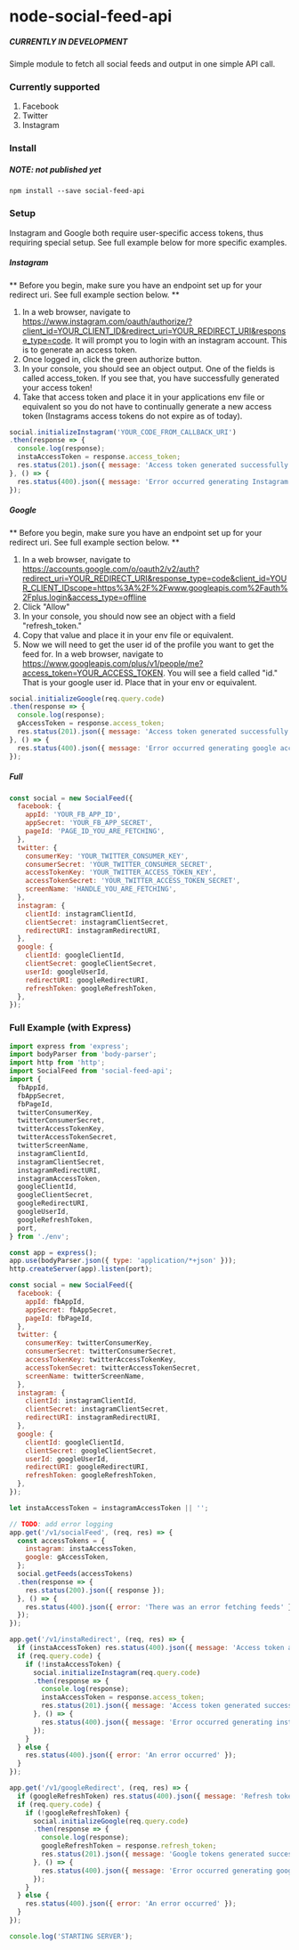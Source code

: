 # node-social-feed-api

##### **CURRENTLY IN DEVELOPMENT**

Simple module to fetch all social feeds and output in one simple API call.
### Currently supported

1. Facebook
2. Twitter
3. Instagram

### Install

##### NOTE: not published yet
`npm install --save social-feed-api`

### Setup

Instagram and Google both require user-specific access tokens, thus requiring special setup. See full example below for more specific examples.

##### Instagram

** Before you begin, make sure you have an endpoint set up for your redirect uri. See full example section below. **
1. In a web browser, navigate to https://www.instagram.com/oauth/authorize/?client_id=YOUR_CLIENT_ID&redirect_uri=YOUR_REDIRECT_URI&response_type=code. It will prompt you to login with an instagram account. This is to generate an access token.
2. Once logged in, click the green authorize button.
3. In your console, you should see an object output. One of the fields is called access_token. If you see that, you have successfully generated your access token!
4. Take that access token and place it in your applications env file or equivalent so you do not have to continually generate a new access token (Instagrams access tokens do not expire as of today).
```javascript
social.initializeInstagram('YOUR_CODE_FROM_CALLBACK_URI')
.then(response => {
  console.log(response);
  instaAccessToken = response.access_token;
  res.status(201).json({ message: 'Access token generated successfully!' });
}, () => {
  res.status(400).json({ message: 'Error occurred generating Instagram access token.' });
});
```

##### Google
** Before you begin, make sure you have an endpoint set up for your redirect uri. See full example section below. **

1. In a web browser, navigate to https://accounts.google.com/o/oauth2/v2/auth?redirect_uri=YOUR_REDIRECT_URI&response_type=code&client_id=YOUR_CLIENT_IDscope=https%3A%2F%2Fwww.googleapis.com%2Fauth%2Fplus.login&access_type=offline
2. Click "Allow"
3. In your console, you should now see an object with a field "refresh_token."
4. Copy that value and place it in your env file or equivalent.
5. Now we will need to get the user id of the profile you want to get the feed for. In a web browser, navigate to https://www.googleapis.com/plus/v1/people/me?access_token=YOUR_ACCESS_TOKEN. You will see a field called "id." That is your google user id. Place that in your env or equivalent.
```javascript
social.initializeGoogle(req.query.code)
.then(response => {
  console.log(response);
  gAccessToken = response.access_token;
  res.status(201).json({ message: 'Access token generated successfully!' });
}, () => {
  res.status(400).json({ message: 'Error occurred generating google access token.' });
});
```
##### Full
```javascript
const social = new SocialFeed({
  facebook: {
    appId: 'YOUR_FB_APP_ID',
    appSecret: 'YOUR_FB_APP_SECRET',
    pageId: 'PAGE_ID_YOU_ARE_FETCHING',
  },
  twitter: {
    consumerKey: 'YOUR_TWITTER_CONSUMER_KEY',
    consumerSecret: 'YOUR_TWITTER_CONSUMER_SECRET',
    accessTokenKey: 'YOUR_TWITTER_ACCESS_TOKEN_KEY',
    accessTokenSecret: 'YOUR_TWITTER_ACCESS_TOKEN_SECRET',
    screenName: 'HANDLE_YOU_ARE_FETCHING',
  },
  instagram: {
    clientId: instagramClientId,
    clientSecret: instagramClientSecret,
    redirectURI: instagramRedirectURI,
  },
  google: {
    clientId: googleClientId,
    clientSecret: googleClientSecret,
    userId: googleUserId,
    redirectURI: googleRedirectURI,
    refreshToken: googleRefreshToken,
  },
});
```

### Full Example (with Express)

```javascript
import express from 'express';
import bodyParser from 'body-parser';
import http from 'http';
import SocialFeed from 'social-feed-api';
import {
  fbAppId,
  fbAppSecret,
  fbPageId,
  twitterConsumerKey,
  twitterConsumerSecret,
  twitterAccessTokenKey,
  twitterAccessTokenSecret,
  twitterScreenName,
  instagramClientId,
  instagramClientSecret,
  instagramRedirectURI,
  instagramAccessToken,
  googleClientId,
  googleClientSecret,
  googleRedirectURI,
  googleUserId,
  googleRefreshToken,
  port,
} from './env';

const app = express();
app.use(bodyParser.json({ type: 'application/*+json' }));
http.createServer(app).listen(port);

const social = new SocialFeed({
  facebook: {
    appId: fbAppId,
    appSecret: fbAppSecret,
    pageId: fbPageId,
  },
  twitter: {
    consumerKey: twitterConsumerKey,
    consumerSecret: twitterConsumerSecret,
    accessTokenKey: twitterAccessTokenKey,
    accessTokenSecret: twitterAccessTokenSecret,
    screenName: twitterScreenName,
  },
  instagram: {
    clientId: instagramClientId,
    clientSecret: instagramClientSecret,
    redirectURI: instagramRedirectURI,
  },
  google: {
    clientId: googleClientId,
    clientSecret: googleClientSecret,
    userId: googleUserId,
    redirectURI: googleRedirectURI,
    refreshToken: googleRefreshToken,
  },
});

let instaAccessToken = instagramAccessToken || '';

// TODO: add error logging
app.get('/v1/socialFeed', (req, res) => {
  const accessTokens = {
    instagram: instaAccessToken,
    google: gAccessToken,
  };
  social.getFeeds(accessTokens)
  .then(response => {
    res.status(200).json({ response });
  }, () => {
    res.status(400).json({ error: 'There was an error fetching feeds' });
  });
});

app.get('/v1/instaRedirect', (req, res) => {
  if (instaAccessToken) res.status(400).json({ message: 'Access token already generated' });
  if (req.query.code) {
    if (!instaAccessToken) {
      social.initializeInstagram(req.query.code)
      .then(response => {
        console.log(response);
        instaAccessToken = response.access_token;
        res.status(201).json({ message: 'Access token generated successfully!' });
      }, () => {
        res.status(400).json({ message: 'Error occurred generating instagram access token.' });
      });
    }
  } else {
    res.status(400).json({ error: 'An error occurred' });
  }
});

app.get('/v1/googleRedirect', (req, res) => {
  if (googleRefreshToken) res.status(400).json({ message: 'Refresh token already generated' });
  if (req.query.code) {
    if (!googleRefreshToken) {
      social.initializeGoogle(req.query.code)
      .then(response => {
        console.log(response);
        googleRefreshToken = response.refresh_token;
        res.status(201).json({ message: 'Google tokens generated successfully!' });
      }, () => {
        res.status(400).json({ message: 'Error occurred generating google tokens.' });
      });
    }
  } else {
    res.status(400).json({ error: 'An error occurred' });
  }
});

console.log('STARTING SERVER');
```
